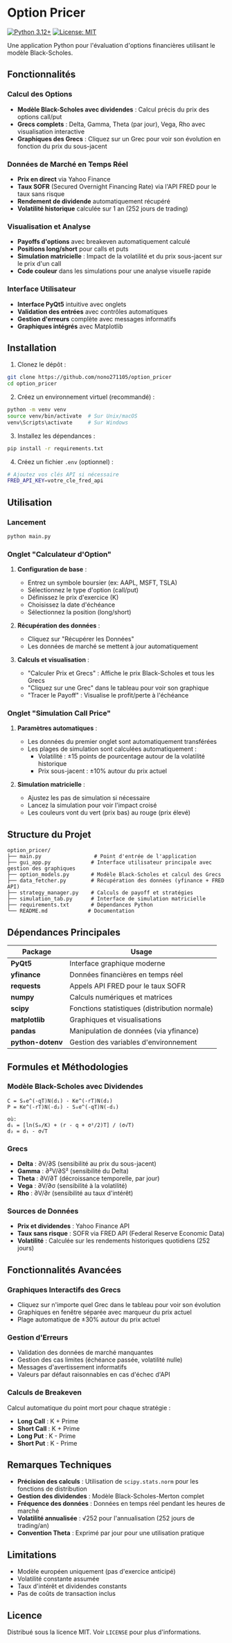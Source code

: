 # Option Pricer

[![Python 3.12+](https://img.shields.io/badge/python-3.12+-blue.svg)](https://www.python.org/downloads/) [![License: MIT](https://img.shields.io/badge/License-MIT-yellow.svg)](https://opensource.org/licenses/MIT)

Une application Python pour l'évaluation d'options financières utilisant le modèle Black-Scholes.

## Fonctionnalités

### Calcul des Options
- **Modèle Black-Scholes avec dividendes** : Calcul précis du prix des options call/put
- **Grecs complets** : Delta, Gamma, Theta (par jour), Vega, Rho avec visualisation interactive
- **Graphiques des Grecs** : Cliquez sur un Grec pour voir son évolution en fonction du prix du sous-jacent

### Données de Marché en Temps Réel
- **Prix en direct** via Yahoo Finance
- **Taux SOFR** (Secured Overnight Financing Rate) via l'API FRED pour le taux sans risque
- **Rendement de dividende** automatiquement récupéré
- **Volatilité historique** calculée sur 1 an (252 jours de trading)

### Visualisation et Analyse
- **Payoffs d'options** avec breakeven automatiquement calculé
- **Positions long/short** pour calls et puts
- **Simulation matricielle** : Impact de la volatilité et du prix sous-jacent sur le prix d'un call
- **Code couleur** dans les simulations pour une analyse visuelle rapide

### Interface Utilisateur
- **Interface PyQt5** intuitive avec onglets
- **Validation des entrées** avec contrôles automatiques
- **Gestion d'erreurs** complète avec messages informatifs
- **Graphiques intégrés** avec Matplotlib

## Installation

1. Clonez le dépôt :
```bash
git clone https://github.com/nono271105/option_pricer
cd option_pricer
```

2. Créez un environnement virtuel (recommandé) :
```bash
python -m venv venv
source venv/bin/activate  # Sur Unix/macOS
venv\Scripts\activate     # Sur Windows
```

3. Installez les dépendances :
```bash
pip install -r requirements.txt
```

4. Créez un fichier `.env` (optionnel) :
```bash
# Ajoutez vos clés API si nécessaire
FRED_API_KEY=votre_cle_fred_api
```

## Utilisation

### Lancement
```bash
python main.py
```

### Onglet "Calculateur d'Option"

1. **Configuration de base** :
   - Entrez un symbole boursier (ex: AAPL, MSFT, TSLA)
   - Sélectionnez le type d'option (call/put)
   - Définissez le prix d'exercice (K)
   - Choisissez la date d'échéance
   - Sélectionnez la position (long/short)

2. **Récupération des données** :
   - Cliquez sur "Récupérer les Données"
   - Les données de marché se mettent à jour automatiquement

3. **Calculs et visualisation** :
   - "Calculer Prix et Grecs" : Affiche le prix Black-Scholes et tous les Grecs
   - "Cliquez sur une Grec" dans le tableau pour voir son graphique
   - "Tracer le Payoff" : Visualise le profit/perte à l'échéance

### Onglet "Simulation Call Price"

1. **Paramètres automatiques** :
   - Les données du premier onglet sont automatiquement transférées
   - Les plages de simulation sont calculées automatiquement :
     - Volatilité : ±15 points de pourcentage autour de la volatilité historique
     - Prix sous-jacent : ±10% autour du prix actuel

2. **Simulation matricielle** :
   - Ajustez les pas de simulation si nécessaire
   - Lancez la simulation pour voir l'impact croisé
   - Les couleurs vont du vert (prix bas) au rouge (prix élevé)

## Structure du Projet

```
option_pricer/
├── main.py                 # Point d'entrée de l'application
├── gui_app.py             # Interface utilisateur principale avec gestion des graphiques
├── option_models.py       # Modèle Black-Scholes et calcul des Grecs
├── data_fetcher.py        # Récupération des données (yfinance + FRED API)
├── strategy_manager.py    # Calculs de payoff et stratégies
├── simulation_tab.py      # Interface de simulation matricielle
├── requirements.txt       # Dépendances Python
└── README.md             # Documentation
```

## Dépendances Principales

| Package | Usage |
|---------|-------|
| **PyQt5** | Interface graphique moderne |
| **yfinance** | Données financières en temps réel |
| **requests** | Appels API FRED pour le taux SOFR |
| **numpy** | Calculs numériques et matrices |
| **scipy** | Fonctions statistiques (distribution normale) |
| **matplotlib** | Graphiques et visualisations |
| **pandas** | Manipulation de données (via yfinance) |
| **python-dotenv** | Gestion des variables d'environnement |

## Formules et Méthodologies

### Modèle Black-Scholes avec Dividendes
```
C = S₀e^(-qT)N(d₁) - Ke^(-rT)N(d₂)
P = Ke^(-rT)N(-d₂) - S₀e^(-qT)N(-d₁)

où:
d₁ = [ln(S₀/K) + (r - q + σ²/2)T] / (σ√T)
d₂ = d₁ - σ√T
```

### Grecs
- **Delta** : ∂V/∂S (sensibilité au prix du sous-jacent)
- **Gamma** : ∂²V/∂S² (sensibilité du Delta)
- **Theta** : ∂V/∂T (décroissance temporelle, par jour)
- **Vega** : ∂V/∂σ (sensibilité à la volatilité)
- **Rho** : ∂V/∂r (sensibilité au taux d'intérêt)

### Sources de Données
- **Prix et dividendes** : Yahoo Finance API
- **Taux sans risque** : SOFR via FRED API (Federal Reserve Economic Data)
- **Volatilité** : Calculée sur les rendements historiques quotidiens (252 jours)

## Fonctionnalités Avancées

### Graphiques Interactifs des Grecs
- Cliquez sur n'importe quel Grec dans le tableau pour voir son évolution
- Graphiques en fenêtre séparée avec marqueur du prix actuel
- Plage automatique de ±30% autour du prix actuel

### Gestion d'Erreurs
- Validation des données de marché manquantes
- Gestion des cas limites (échéance passée, volatilité nulle)
- Messages d'avertissement informatifs
- Valeurs par défaut raisonnables en cas d'échec d'API

### Calculs de Breakeven
Calcul automatique du point mort pour chaque stratégie :
- **Long Call** : K + Prime
- **Short Call** : K + Prime  
- **Long Put** : K - Prime
- **Short Put** : K - Prime

## Remarques Techniques

- **Précision des calculs** : Utilisation de `scipy.stats.norm` pour les fonctions de distribution
- **Gestion des dividendes** : Modèle Black-Scholes-Merton complet
- **Fréquence des données** : Données en temps réel pendant les heures de marché
- **Volatilité annualisée** : √252 pour l'annualisation (252 jours de trading/an)
- **Convention Theta** : Exprimé par jour pour une utilisation pratique

## Limitations

- Modèle européen uniquement (pas d'exercice anticipé)
- Volatilité constante assumée
- Taux d'intérêt et dividendes constants
- Pas de coûts de transaction inclus

## Licence

Distribué sous la licence MIT. Voir `LICENSE` pour plus d'informations.
